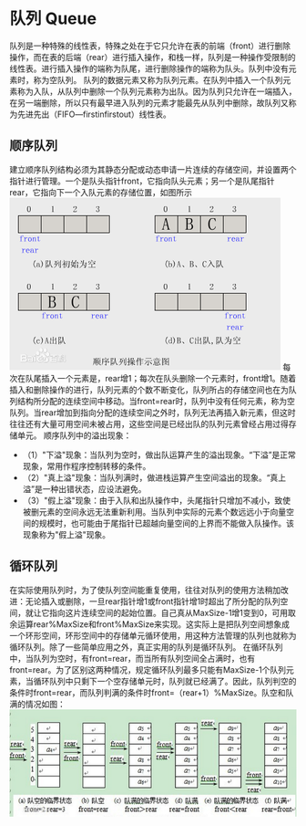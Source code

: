 # 队列 Queue

队列是一种特殊的线性表，特殊之处在于它只允许在表的前端（front）进行删除操作，而在表的后端（rear）进行插入操作，和栈一样，队列是一种操作受限制的线性表。进行插入操作的端称为队尾，进行删除操作的端称为队头。队列中没有元素时，称为空队列。
队列的数据元素又称为队列元素。在队列中插入一个队列元素称为入队，从队列中删除一个队列元素称为出队。因为队列只允许在一端插入，在另一端删除，所以只有最早进入队列的元素才能最先从队列中删除，故队列又称为先进先出（FIFO—firstinfirstout）线性表。
## 顺序队列
建立顺序队列结构必须为其静态分配或动态申请一片连续的存储空间，并设置两个指针进行管理。一个是队头指针front，它指向队头元素；另一个是队尾指针rear，它指向下一个入队元素的存储位置，如图所示
![顺序队列](./asset/queue1.png)
每次在队尾插入一个元素是，rear增1；每次在队头删除一个元素时，front增1。随着插入和删除操作的进行，队列元素的个数不断变化，队列所占的存储空间也在为队列结构所分配的连续空间中移动。当front=rear时，队列中没有任何元素，称为空队列。当rear增加到指向分配的连续空间之外时，队列无法再插入新元素，但这时往往还有大量可用空间未被占用，这些空间是已经出队的队列元素曾经占用过得存储单元。
顺序队列中的溢出现象：
- （1）"下溢"现象：当队列为空时，做出队运算产生的溢出现象。“下溢”是正常现象，常用作程序控制转移的条件。
- （2）"真上溢"现象：当队列满时，做进栈运算产生空间溢出的现象。“真上溢”是一种出错状态，应设法避免。
- （3）"假上溢"现象：由于入队和出队操作中，头尾指针只增加不减小，致使被删元素的空间永远无法重新利用。当队列中实际的元素个数远远小于向量空间的规模时，也可能由于尾指针已超越向量空间的上界而不能做入队操作。该现象称为"假上溢"现象。
## 循环队列
在实际使用队列时，为了使队列空间能重复使用，往往对队列的使用方法稍加改进：无论插入或删除，一旦rear指针增1或front指针增1时超出了所分配的队列空间，就让它指向这片连续空间的起始位置。自己真从MaxSize-1增1变到0，可用取余运算rear%MaxSize和front%MaxSize来实现。这实际上是把队列空间想象成一个环形空间，环形空间中的存储单元循环使用，用这种方法管理的队列也就称为循环队列。除了一些简单应用之外，真正实用的队列是循环队列。
在循环队列中，当队列为空时，有front=rear，而当所有队列空间全占满时，也有front=rear。为了区别这两种情况，规定循环队列最多只能有MaxSize-1个队列元素，当循环队列中只剩下一个空存储单元时，队列就已经满了。因此，队列判空的条件时front=rear，而队列判满的条件时front=（rear+1）%MaxSize。队空和队满的情况如图：
![循环队列](./asset/queue2.png)